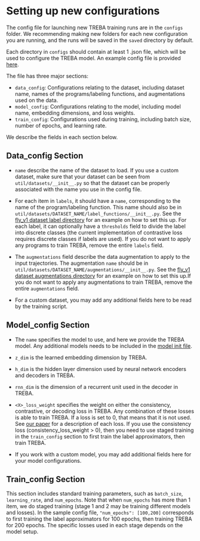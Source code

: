 # Setting up new configurations

The config file for launching new TREBA training runs are in the `configs` folder. We recommending making new folders for each new configuration you are running, and the runs will be saved in the `saved` directory by default.

Each directory in `configs` should contain at least 1 .json file, which will be used to configure the TREBA model. An example config file is provided [here](configs/fly_treba_original/run_1.json).

The file has three major sections:
* `data_config`: Configurations relating to the dataset, including dataset name, names of the programs/labeling functions, and augmentations used on the data.
* `model_config`: Configurations relating to the model, including model name, embedding dimensions, and loss weights.
* `train_config`: Configurations used during training, including batch size, number of epochs, and learning rate.

We describe the fields in each section below.

## Data_config Section

* `name` describe the name of the dataset to load. If you use a custom dataset, make sure that your dataset can be seen from `util/datasets/__init__.py` so that the dataset can be properly associated with the name you use in the config file.

* For each item in `labels`, it should have a `name`, corresponding to the name of the program/labeling function. This name should also be in `util/datasets/DATASET_NAME/label_functions/__init__.py`. See the [fly_v1 dataset label directory](util/datasets/fly_v1/label_functions) for an example on how to set this up. For each label, it can optionally have a `thresholds` field to divide the label into discrete classes (the current implementation of contrastive loss requires discrete classes if labels are used). If you do not want to apply any programs to train TREBA, remove the entire `labels` field.

* The `augmentations` field describe the data augmentation to apply to the input trajectories. The augmentation `name` should be in `util/datasets/DATASET_NAME/augmentations/__init__.py`. See the [fly_v1 dataset augmentations directory](util/datasets/fly_v1/augmentations) for an example on how to set this up.If  you do not want to apply any augmentations to train TREBA, remove the entire `augmentations` field.

* For a custom dataset, you may add any additional fields here to be read by the training script.

## Model_config Section

* The `name` specifies the model to use, and here we provide the TREBA model. Any additional models needs to be included in the [model init file](lib/models/__init__.py).

* `z_dim` is the learned embedding dimension by TREBA.

* `h_dim` is the hidden layer dimension used by neural network encoders and decoders in TREBA.

* `rnn_dim` is the dimension of a recurrent unit used in the decoder in TREBA. 

* `<X>_loss_weight` specifies the weight on either the consistency, contrastive, or decoding loss in TREBA. Any combination of these losses is able to train TREBA. If a loss is set to 0, that means that it is not used. See [our paper](https://arxiv.org/abs/2011.13917) for a description of each loss. If you use the consistency loss (consistency_loss_weight > 0), then you need to use staged training in the `train_config` section to first train the label approximators, then train TREBA.

* If you work with a custom model, you may add additional fields here for your model configurations.

## Train_config Section
This section includes standard training parameters, such as `batch_size`, `learning_rate`, and `num_epochs`. Note that when `num_epochs` has more than 1 item, we do staged training (stage 1 and 2 may be training different models and losses). In the sample config file, `"num_epochs": [100,200]` corresponds to first training the label approximators for 100 epochs, then training TREBA for 200 epochs. The specific losses used in each stage depends on the model setup.

